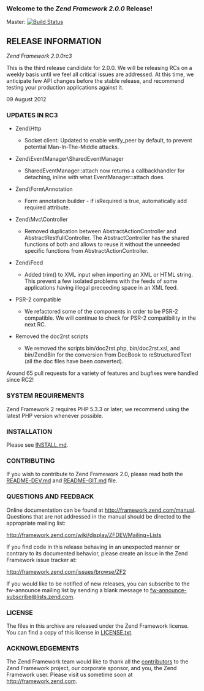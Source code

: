 ### Welcome to the *Zend Framework 2.0.0* Release!

Master: [![Build Status](https://secure.travis-ci.org/zendframework/zf2.png?branch=master)](http://travis-ci.org/zendframework/zf2)

## RELEASE INFORMATION

*Zend Framework 2.0.0rc3*

This is the third release candidate for 2.0.0. We will be releasing RCs
on a weekly basis until we feel all critical issues are addressed. At
this time, we anticipate few API changes before the stable release, and
recommend testing your production applications against it.

09 August 2012

### UPDATES IN RC3

- Zend\Http
  - Socket client: Updated to enable verify_peer by default, to prevent
    potential Man-In-The-Middle attacks.

- Zend\EventManager\SharedEventManager
  - SharedEventManager::attach now returns a callbackhandler for detaching,
    inline with what EventManager::attach does.

- Zend\Form\Annotation
  - Form annotation builder - if isRequired is true, automatically add required attribute.

- Zend\Mvc\Controller
  - Removed duplication between AbstractActionController and AbstractRestfullController.
    The AbstractController has the shared functions of both and allows to reuse it without the unneeded
    specific functions from AbstractActionController.

- Zend\Feed
  - Added trim() to XML input when importing an XML or HTML string. This prevent a few isolated problems
    with the feeds of some applications having illegal preceeding space in an XML feed.

- PSR-2 compatible
  - We refactored some of the components in order to be PSR-2 compatible. We will continue to check for
    PSR-2 compatibility in the next RC.

- Removed the doc2rst scripts
  - We removed the scripts bin/doc2rst.php, bin/doc2rst.xsl, and bin/ZendBin for the conversion from
    DocBook to reStructuredText (all the doc files have been converted).

Around 65 pull requests for a variety of features and bugfixes were handled
since RC2!

### SYSTEM REQUIREMENTS

Zend Framework 2 requires PHP 5.3.3 or later; we recommend using the
latest PHP version whenever possible.

### INSTALLATION

Please see [INSTALL.md](zf2/blob/master/INSTALL.md).

### CONTRIBUTING

If you wish to contribute to Zend Framework 2.0, please read both the
[README-DEV.md](zf2/blob/master/README-DEV.md) and [README-GIT.md](zf2/blob/master/README-GIT.md) file.

### QUESTIONS AND FEEDBACK

Online documentation can be found at http://framework.zend.com/manual.
Questions that are not addressed in the manual should be directed to the
appropriate mailing list:

http://framework.zend.com/wiki/display/ZFDEV/Mailing+Lists

If you find code in this release behaving in an unexpected manner or
contrary to its documented behavior, please create an issue in the Zend
Framework issue tracker at:

http://framework.zend.com/issues/browse/ZF2

If you would like to be notified of new releases, you can subscribe to
the fw-announce mailing list by sending a blank message to
<fw-announce-subscribe@lists.zend.com>.

### LICENSE

The files in this archive are released under the Zend Framework license.
You can find a copy of this license in [LICENSE.txt](zf2/blob/master/LICENSE.txt).

### ACKNOWLEDGEMENTS

The Zend Framework team would like to thank all the [contributors](https://github.com/zendframework/zf2/contributors) to the Zend
Framework project, our corporate sponsor, and you, the Zend Framework user.
Please visit us sometime soon at http://framework.zend.com.
